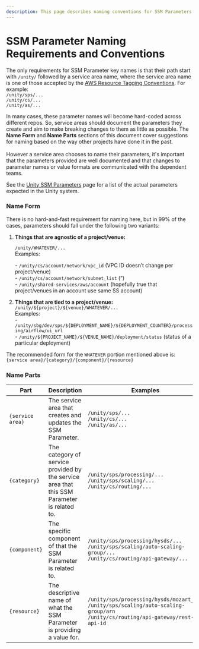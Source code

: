 ```yaml
---
description: This page describes naming conventions for SSM Parameters.
---
```


# SSM Parameter Naming Requirements and Conventions

The only requirements for SSM Parameter key names is that their path start with `/unity/`  followed by a  service area name, where the service area name is one of those accepted by the [AWS Resource Tagging Conventions](https://unity-sds.gitbook.io/docs/developer-docs/common-services/docs/users-guide/deployment/unity-aws-resource-tagging-conventions#servicearea).  For example:\
`/unity/sps/...`\
`/unity/cs/...`\
`/unity/as/...`

In many cases, these parameter names will become hard-coded across different repos. So, service areas should document the parameters they create and aim to make breaking changes to them as little as possible. The **Name Form** and **Name Parts** sections of this document cover suggestions for naming based on the way other projects have done it in the past.\
\
However a service area chooses to name their parameters, it's important that the parameters provided are well documented and that changes to parameter names or value formats are communicated with the dependent teams.

See the [Unity SSM Parameters](./) page for a list of the actual parameters expected in the Unity system.

### Name Form

There is no hard-and-fast requirement for naming here, but in 99% of the cases, parameters should fall under the following two variants:

1.  **Things that are agnostic of a project/venue:**

    `/unity/WHATEVER/...`\
    Examples:&#x20;

    \- `/unity/cs/account/network/vpc_id` (VPC ID doesn’t change per project/venue)\
    \- `/unity/cs/account/network/subnet_list` (“)  \
    \- `/unity/shared-services/aws/account` (hopefully true that project/venues in an account use same SS account)
2. **Things that are tied to a project/venue:** \
   `/unity/${project}/${venue}/WHATEVER/...` \
   Examples:\
   \- `/unity/sbg/dev/sps/${DEPLOYMENT_NAME}/${DEPLOYMENT_COUNTER}/processing/airflow/ui_url` \
   \- `/unity/${PROJECT_NAME}/${VENUE_NAME}/deployment/status` (status of a particular deployment)

The recommended form for the `WHATEVER` portion mentioned above is:\
`{service area}/{category}/{component}/{resource}`&#x20;





### Name Parts

<table><thead><tr><th width="193.33333333333331">Part</th><th width="170">Description</th><th>Examples</th></tr></thead><tbody><tr><td><code>{service area}</code></td><td>The service area that creates and updates the SSM Parameter.</td><td><code>/unity/sps/...</code><br><code>/unity/cs/...</code><br><code>/unity/as/...</code></td></tr><tr><td><code>{category}</code></td><td>The category of service provided by the service area that this SSM Parameter is related to.</td><td><code>/unity/sps/processing/...</code><br><code>/unity/sps/scaling/...</code><br><code>/unity/cs/routing/...</code></td></tr><tr><td><code>{component}</code></td><td>The specific component of that the SSM Parameter is related to. </td><td><code>/unity/sps/processing/hysds/...</code><br><code>/unity/sps/scaling/auto-scaling-group/...</code><br><code>/unity/cs/routing/api-gateway/...</code></td></tr><tr><td><code>{resource}</code></td><td>The descriptive name of what the SSM Parameter is providing a value for.</td><td><code>/unity/sps/processing/hysds/mozart_url</code><br><code>/unity/sps/scaling/auto-scaling-group/arn</code><br><code>/unity/cs/routing/api-gateway/rest-api-id</code></td></tr></tbody></table>

